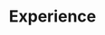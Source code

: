 ---
# An instance of the Experience widget.
# Documentation: https://wowchemy.com/docs/page-builder/
widget: experience

# This file represents a page section.
headless: true

# Order that this section appears on the page.
weight: 40

title: Experience
subtitle:

# Date format for experience
#   Refer to https://wowchemy.com/docs/customization/#date-format
date_format: Jan 2006

# Experiences.
#   Add/remove as many `experience` items below as you like.
#   Required fields are `title`, `company`, and `date_start`.
#   Leave `date_end` empty if it's your current employer.
#   Begin multi-line descriptions with YAML's `|2-` multi-line prefix.
#   multiline `>-`

experience:
  - title: 'Environmental Specialist'
    company: 'Ministry of Land'
    company_url: 'http://www.landzoning.gov.bd/'
    company_logo: bd  # Optional logo
    location: 'Dhaka'
    date_start: '2021-04-11'
    date_end: '2024-11-30'
    description: |2-
        Responsibilities include:
        * GIS and Remote sensing, Geospatial analysis
        * Environmental Policy
        * EIA, EMP, SEA, M&E
  - title: 'Consultant'
    company: 'Ministry of Land'
    company_url: 'http://www.landzoning.gov.bd/'
    company_logo: bd  # Optional logo
    location: 'Dhaka'
    date_start: '2021-04-11'
    date_end: '2024-11-30'
    description: |2-
        Responsibilities include:
        * GIS and Remote sensing, Geospatial analysis
        * Geodatabase, Land Use Information and Management Systems
        * Conduct surveys, Data Analysis, Impact Assessment
        * Monitoring and Evaluation      
                
  - title: 'Monitoring and ICT Officer'
    company: 'DASCOH Foundation'
    company_url: 'https://dascoh.org/'
    company_logo: dascoh  # Optional logo
    location: 'Rajshahi'
    date_start: '2015-06-14'
    date_end: '2021-04-08'
    description: |2-
        Responsibilities include:
        * Conduct surveys using KoBo, ODK
        * Monitoring and Evaluation
        * Water policy, legal instruments
        * Groundwater Monitoring, Hydrological investigation, analysis & Report
        * GIS and Remote sensing
columns: '2'
---